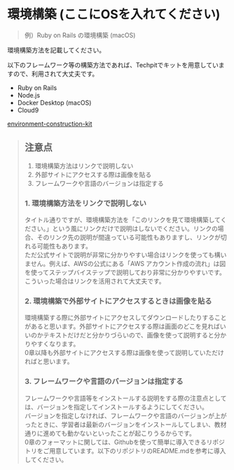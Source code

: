 # 環境構築 (ここにOSを入れてください)
> 例）Ruby on Rails の環境構築 (macOS)

環境構築方法を記載してください。

以下のフレームワーク等の構築方法であれば、Techpitでキットを用意していますので、利用されて大丈夫です。

- Ruby on Rails
- Node.js
- Docker Desktop (macOS)
- Cloud9

[environment-construction-kit](https://github.com/Techpit-Market/environment-construction-kit)

> ## 注意点
> 1. 環境構築方法はリンクで説明しない  
> 2. 外部サイトにアクセスする際は画像を貼る  
> 3. フレームワークや言語のバージョンは指定する
>  
> ### 1. 環境構築方法をリンクで説明しない
> タイトル通りですが、環境構築方法を「このリンクを見て環境構築してください。」という風にリンクだけで説明はしないでください。リンクの場合、そのリンク先の説明が間違っている可能性もありますし、リンクが切れる可能性もあります。  
ただ公式サイトで説明が非常に分かりやすい場合はリンクを使っても構いません。例えば、AWSの公式にある「AWS アカウント作成の流れ」は図を使ってステップバイステップで説明しており非常に分かりやすいです。こういった場合はリンクを活用されて大丈夫です。
> ### 2. 環境構築で外部サイトにアクセスするときは画像を貼る
> 環境構築する際に外部サイトにアクセスしてダウンロードしたりすることがあると思います。外部サイトにアクセスする際は画面のどこを見ればいいのかテキストだけだと分かりづらいので、画像を使って説明すると分かりやすくなります。  
> 0章以降も外部サイトにアクセスする際は画像を使って説明していただければと思います。
> ### 3. フレームワークや言語のバージョンは指定する
> フレームワークや言語等をインストールする説明をする際の注意点としては、バージョンを指定してインストールするようにしてください。  
バージョンを指定しなければ、フレームワークや言語のバージョンが上がったときに、学習者は最新のバージョンをインストールしてしまい、教材通りに進めても動かないといったことが起こりうるからです。  
0章のフォーマットに関しては、Githubを使って簡単に導入できるリポジトリをご用意しています。以下のリポジトリのREADME.mdを参考に導入してください。